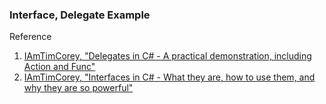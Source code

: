 ### Interface, Delegate Example
Reference
1. [IAmTimCorey, "Delegates in C# - A practical demonstration, including Action and Func"](https://www.youtube.com/watch?v=R8Blt5c-Vi4)
2. [IAmTimCorey, "Interfaces in C# - What they are, how to use them, and why they are so powerful"](https://www.youtube.com/watch?v=A7qwuFnyIpM)
